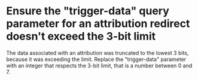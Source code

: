 # Ensure the "trigger-data" query parameter for an attribution redirect doesn't exceed the 3-bit limit

The data associated with an attribution was truncated to the lowest 3 bits, because it was exceeding the limit.
Replace the "trigger-data" parameter with an integer that respects the 3-bit limit, that is a number between 0 and 7.
